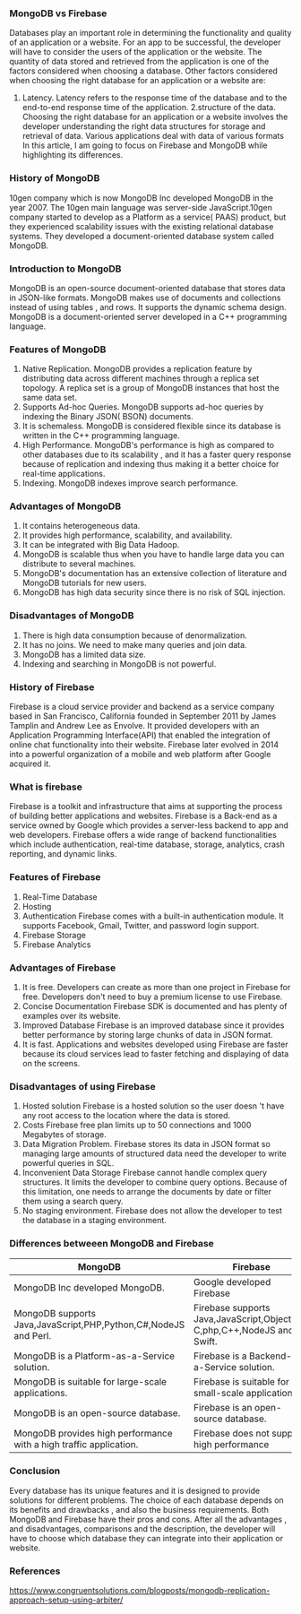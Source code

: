 
### MongoDB vs Firebase
 Databases play an important role in determining the functionality and quality of an application or a website. For an app to be successful,
 the developer will have to consider the users of the application or the website.
 The quantity of data stored and retrieved from the application is one of the factors considered when choosing a database.
 Other factors considered when choosing the right database for an application or a website are: 
  1. Latency.
Latency refers to the response time of the database and to the end-to-end response time of the application. 2.structure of the data. Choosing the right database for an application or a website involves the developer understanding the right data structures for storage and retrieval of data. Various applications deal with data of various formats In this article, I am going to focus on Firebase and MongoDB while highlighting its differences.  
### History of MongoDB
10gen company which is now MongoDB Inc developed MongoDB in the year 2007. The 10gen main language was server-side JavaScript.10gen company started to develop as a Platform as a service( PAAS) product, but they experienced scalability issues with the existing relational database systems. They developed a document-oriented database system called MongoDB. 
### Introduction to MongoDB
MongoDB is an open-source document-oriented database that stores data in JSON-like formats. MongoDB makes use of documents and collections instead of using tables , and rows. It supports the dynamic schema design. MongoDB is a document-oriented server developed in a C++ programming language.
### Features of MongoDB
1. Native Replication.
MongoDB provides a replication feature by distributing data across different machines through a replica set topology. A replica set is a group of MongoDB instances that host the same data set.
2. Supports Ad-hoc Queries.
 MongoDB supports ad-hoc queries by indexing the Binary JSON( BSON) documents.
3. It is schemaless.
 MongoDB is considered flexible since its database is written in the 
 C++ programming language.
4. High Performance.
MongoDB's performance is high as compared to other databases due to its scalability , and it has a faster query response because of replication and indexing thus making it a better choice for real-time applications.
5. Indexing.
MongoDB indexes improve search performance.
### Advantages of MongoDB
1. It contains heterogeneous data.
2. It provides high performance, scalability, and availability.
3. It can be integrated with Big Data Hadoop.
4. MongoDB is scalable thus when you have to handle large data you can distribute to several machines. 
5. MongoDB's documentation has an extensive collection of literature and MongoDB tutorials for new users.
6. MongoDB has high data security since there is no risk of SQL injection.
### Disadvantages of MongoDB
1. There is high data consumption because of denormalization.
2. It has no joins. We need to make many queries and join data.
3. MongoDB has a limited data size.
4. Indexing and searching in MongoDB is not powerful.
### History of Firebase
 Firebase is a cloud service provider and backend as a service company based in San Francisco, California founded in September 2011 by James Tamplin and Andrew Lee as Envolve. It provided developers with an  Application Programming Interface(API) that enabled the integration of online chat functionality into their website. Firebase later evolved in 2014 into a powerful organization of a mobile and web platform after  Google acquired it.    
### What is firebase
Firebase is a toolkit and infrastructure that aims at supporting the process of building better applications and websites.
Firebase is a Back-end as a service owned by Google which provides a server-less backend to app and web developers. Firebase offers a wide range of backend functionalities which include authentication,
real-time database, storage, analytics, crash reporting, and dynamic links.
### Features of Firebase
1. Real-Time Database
2. Hosting
3. Authentication
Firebase comes with a built-in authentication module. It supports Facebook, Gmail, Twitter, and password login support.
4. Firebase Storage
5. Firebase Analytics
### Advantages of Firebase
1. It is free.
 Developers can create as more than one project in Firebase for free. Developers don't need to buy a premium license to use Firebase. 
2. Concise Documentation
Firebase SDK is documented and has plenty of examples over its website.
3. Improved Database
Firebase is an improved database since it provides better performance by storing large chunks of data in JSON format.
4. It is fast.
Applications and websites developed using Firebase are faster because its cloud services lead to faster fetching and displaying of data on the screens.
### Disadvantages of using Firebase
1. Hosted solution
 Firebase is a hosted solution so the user doesn 't have any root access to the location where the data is stored.
2. Costs
 Firebase free plan limits up to 50 connections and 1000 Megabytes of storage.
3. Data Migration Problem.
Firebase stores its data in JSON format so managing large amounts of structured data need the developer to write powerful queries in SQL.
4. Inconvenient Data Storage
Firebase cannot handle complex query structures. It limits the developer to combine query options. Because of this limitation, one needs to arrange the documents by date or filter them using a search query.
5. No staging environment. 
Firebase does not allow the developer to test the database in a staging environment.
### Differences betweeen MongoDB and Firebase
|MongoDB|Firebase|
|---|---|
|MongoDB Inc developed MongoDB.| Google developed Firebase|
|MongoDB supports  Java,JavaScript,PHP,Python,C#,NodeJS and Perl. | Firebase supports Java,JavaScript,Objective-C,php,C++,NodeJS and Swift.|
|MongoDB is a Platform-as-a-Service solution.| Firebase is a Backend-as-a-Service solution.|
|MongoDB is suitable for large-scale applications.| Firebase is suitable for small-scale applications.|
|MongoDB is an open-source database. | Firebase is an  open-source database.|
|MongoDB provides high performance with a high traffic application.| Firebase does not support high performance| 
### Conclusion
 Every database has its unique features and it is designed to provide solutions for different problems. The choice of each database depends on its benefits and drawbacks , and also the business requirements. Both MongoDB and Firebase have their pros and cons. After all the advantages , and disadvantages, comparisons and the description, the developer will have to choose which database they can integrate into their application or website.
 ### References
https://www.congruentsolutions.com/blogposts/mongodb-replication-approach-setup-using-arbiter/
